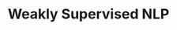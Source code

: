 ---
name: Jingbo Shang
email: jshang@ucsd.edu
photo: https://datascience.ucsd.edu/wp-content/uploads/2022/09/Jingbo-Shang-Web.jpg
website: https://shangjingbo1226.github.io/
domain: B15
title: Weakly Supervised NLP
bio: "I’m an Assistant Professor at UCSD jointly appointed by Computer Science and Halıcıoğlu Data Science Institute. I obtained my Ph.D. from UIUC advised by Prof. Jiawei Han in 2019. I received my B.E. from SJTU in 2014. I’m also a coach of the UCSD’s ACM-ICPC team. My research focuses on data mining, NLP, and machine learning, with an emphasis on turning unstructured text data into structured knowledge and insights with minimum human effort. "
description: "We will play with massive text data and try to extract/discover interesting facts and findings without much human annotation effort. Large language models (LLMs) such as GPT-3.5 and GPT-4 will be our best friends to start with! Finding interesting applications of LLMs can be your capstone projects!"
summer: "Play with ChatGPT at least. Read some papers related to ChatGPT."
oldstudent: https://incomplete-text-classification.vercel.app/
prerequisites: ML or data mining course experience. Heard about LLMs before. 
time: Wednesday 11AM-12PM, Zoom
style: I will lead the discussion in Fall and give mini-lectures. In Winter, it's more like stand-up meetings with Q&A. 
seats: 6
tag: Language Models
ta: Samanvitha
---